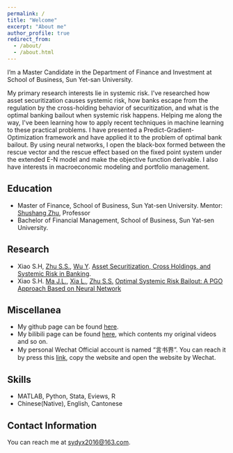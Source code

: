 ```yaml
---
permalink: /
title: "Welcome"
excerpt: "About me"
author_profile: true
redirect_from: 
  - /about/
  - /about.html
---
```


I’m a Master Candidate in the Department of Finance and Investment at School of Business, Sun Yet-san University.

My primary research interests lie in systemic risk. I've researched how asset securitization causes systemic risk, how banks escape from the regulation by the cross-holding behavior of  securitization, and what is the optimal banking bailout when systemic risk happens. Helping me along the way, I've been learning how to apply recent techniques in machine learning to these practical problems. I have presented a Predict-Gradient-Optimization framework and have applied it to the problem of optimal bank bailout. By using neural networks, I open the black-box formed between the rescue vector and the rescue effect based on the fixed point system under the extended E-N model and make the objective function derivable. I also have interests in macroeconomic modeling and portfolio management.

## Education
  + Master of Finance, School of Business, Sun Yat-sen University. Mentor: [Shushang Zhu](https://bus.sysu.edu.cn/en/teacher/ZhuShushang), Professor
  + Bachelor of Financial Management, School of Business, Sun Yat-sen University.

## Research 
  + Xiao S.H, [Zhu S.S.](https://bus.sysu.edu.cn/en/teacher/ZhuShushang), [Wu Y](https://www.ying-wu.net/cv). [Asset Securitization, Cross Holdings, and Systemic Risk in Banking](http://dx.doi.org/10.2139/ssrn.4018464).
  + Xiao S.H. [Ma J.L.](https://cbds.gufe.edu.cn/info/1044/2255.htm), [Xia L.](https://bus.sysu.edu.cn/en/teacher/XiaLi), [Zhu S.S.](https://bus.sysu.edu.cn/en/teacher/ZhuShushang) [Optimal Systemic Risk Bailout: A PGO Approach Based on Neural Network](http://arxiv.org/abs/2212.05235)

## Miscellanea
  + My github page can be found [here](https://github.com/SHXiao-Stella).
  + My bilibili page can be found [here](https://space.bilibili.com/388356166/video), which contents my original videos and so on.
  + My personal Wechat Official account is named “言书界”. You can reach it by press this [link](https://mp.weixin.qq.com/mp/profile_ext?action=home&__biz=MzI1NDU0MzI2Nw==&scene=117#wechat_redirect), copy the website and open the website by Wechat.

## Skills
  + MATLAB, Python, Stata, Eviews, R
  + Chinese(Native), English, Cantonese

## Contact Information 
You can reach me at <sydyx2016@163.com>.
